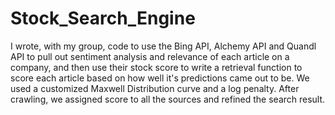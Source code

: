 Stock_Search_Engine
===================

I wrote, with my group, code to use the Bing API, Alchemy API and Quandl API to pull out sentiment analysis and relevance
of each article on a company, and then use their stock score to write a retrieval function to score each article based on 
how well it's predictions came out to be. We used a customized Maxwell Distribution curve and a log penalty. 
After crawling, we assigned score to all the sources and refined the search result.
